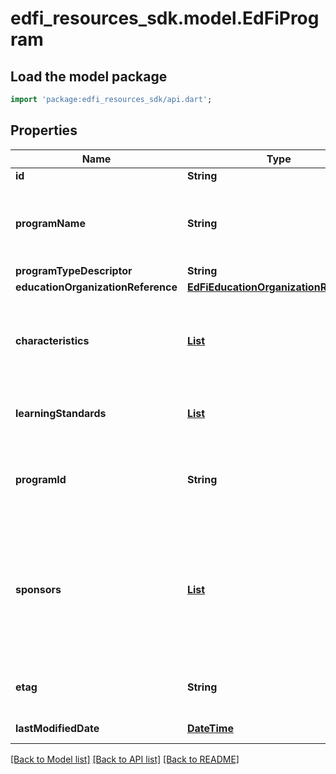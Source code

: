 # edfi_resources_sdk.model.EdFiProgram

## Load the model package
```dart
import 'package:edfi_resources_sdk/api.dart';
```

## Properties
Name | Type | Description | Notes
------------ | ------------- | ------------- | -------------
**id** | **String** |  | [optional] 
**programName** | **String** | The formal name of the program of instruction, training, services, or benefits available through federal, state, or local agencies. | 
**programTypeDescriptor** | **String** | The type of program. | 
**educationOrganizationReference** | [**EdFiEducationOrganizationReference**](EdFiEducationOrganizationReference.md) |  | 
**characteristics** | [**List<EdFiProgramCharacteristic>**](EdFiProgramCharacteristic.md) | An unordered collection of programCharacteristics. Reflects important characteristics of the program, such as categories or particular indications. | [optional] [default to const []]
**learningStandards** | [**List<EdFiProgramLearningStandard>**](EdFiProgramLearningStandard.md) | An unordered collection of programLearningStandards. Learning standard followed by this program. | [optional] [default to const []]
**programId** | **String** | A unique number or alphanumeric code assigned to a program by a school, school system, a state, or other agency or entity. | [optional] 
**sponsors** | [**List<EdFiProgramSponsor>**](EdFiProgramSponsor.md) | An unordered collection of programSponsors. Ultimate and intermediate providers of funds for a particular educational or service program or activity, or for an individual's participation in the program or activity (e.g., Federal, State, ESC, District, School, Private Organization). | [optional] [default to const []]
**etag** | **String** | A unique system-generated value that identifies the version of the resource. | [optional] 
**lastModifiedDate** | [**DateTime**](DateTime.md) | The date and time the resource was last modified. | [optional] 

[[Back to Model list]](../README.md#documentation-for-models) [[Back to API list]](../README.md#documentation-for-api-endpoints) [[Back to README]](../README.md)



